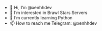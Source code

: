 - 👋 Hi, I’m @xenhhdev
- 👀 I’m interested in Brawl Stars Servers
- 🌱 I’m currently learning Python
- 📫 How to reach me Telegram: @xenhhdev
